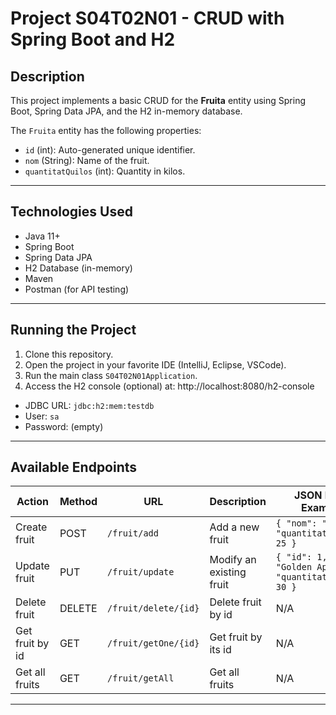 # Project S04T02N01 - CRUD with Spring Boot and H2

## Description

This project implements a basic CRUD for the **Fruita** entity using Spring Boot, Spring Data JPA, and the H2 in-memory database.

The `Fruita` entity has the following properties:

- `id` (int): Auto-generated unique identifier.
- `nom` (String): Name of the fruit.
- `quantitatQuilos` (int): Quantity in kilos.

---

## Technologies Used

- Java 11+
- Spring Boot
- Spring Data JPA
- H2 Database (in-memory)
- Maven
- Postman (for API testing)

---

## Running the Project

1. Clone this repository.
2. Open the project in your favorite IDE (IntelliJ, Eclipse, VSCode).
3. Run the main class `S04T02N01Application`.
4. Access the H2 console (optional) at:
   http://localhost:8080/h2-console

- JDBC URL: `jdbc:h2:mem:testdb`
- User: `sa`
- Password: (empty)

---

## Available Endpoints

| Action                 | Method | URL                     | Description                    | JSON Body Example                              |
|------------------------|--------|-------------------------|--------------------------------|-----------------------------------------------|
| Create fruit           | POST   | `/fruit/add`            | Add a new fruit                | `{ "nom": "Apple", "quantitatQuilos": 25 }`  |
| Update fruit           | PUT    | `/fruit/update`         | Modify an existing fruit       | `{ "id": 1, "nom": "Golden Apple", "quantitatQuilos": 30 }` |
| Delete fruit           | DELETE | `/fruit/delete/{id}`    | Delete fruit by id             | N/A                                           |
| Get fruit by id        | GET    | `/fruit/getOne/{id}`    | Get fruit by its id            | N/A                                           |
| Get all fruits         | GET    | `/fruit/getAll`         | Get all fruits                 | N/A                                           |

---
